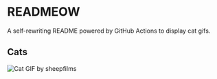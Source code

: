 # READMEOW

A self-rewriting README powered by GitHub Actions to display cat gifs.

## Cats

![Cat GIF by sheepfilms](https://media4.giphy.com/media/zZMTVkTeEfeEg/200.gif?cid=9acd02da9l2e9q86qknzbw6qcl6uv85krle37ce8i94txarj&ep=v1_gifs_search&rid=200.gif&ct=g)
